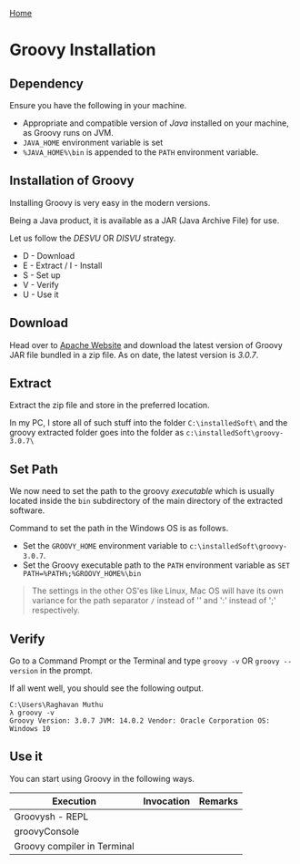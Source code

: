 [Home](./)

# Groovy Installation

## Dependency

Ensure you have the following in your machine.

* Appropriate and compatible version of *Java* installed on your machine, as Groovy runs on JVM.
* `JAVA_HOME` environment variable is set
* `%JAVA_HOME%\bin` is appended to the `PATH` environment variable.

## Installation of Groovy

Installing Groovy is very easy in the modern versions.

Being a Java product, it is available as a JAR (Java Archive File) for use.

Let us follow the *DESVU* OR *DISVU* strategy.

* D - Download
* E - Extract / I - Install
* S - Set up
* V - Verify
* U - Use it

## Download
Head over to [Apache Website](https://groovy.apache.org/download.html) and download the latest version of Groovy JAR file bundled in a zip file.
As on date, the latest version is *3.0.7*.

## Extract

Extract the zip file and store in the preferred location.

In my PC, I store all of such stuff into the folder `C:\installedSoft\` and the groovy extracted folder goes into the folder as `c:\installedSoft\groovy-3.0.7\`

## Set Path

We now need to set the path to the groovy *executable* which is usually located inside the `bin` subdirectory of the main directory
of the extracted software.

Command to set the path in the Windows OS is as follows.

* Set the `GROOVY_HOME` environment variable to `c:\installedSoft\groovy-3.0.7`.
* Set the Groovy executable path to the `PATH` environment variable as `SET PATH=%PATH%;%GROOVY_HOME%\bin`

> The settings in the other OS'es like Linux, Mac OS will have its own variance for the path separator `/` instead of '\' and ':' instead of ';' respectively.

## Verify

Go to a Command Prompt or the Terminal and type `groovy -v` OR `groovy --version` in the prompt.

If all went well, you should see the following output.

```
C:\Users\Raghavan Muthu
λ groovy -v
Groovy Version: 3.0.7 JVM: 14.0.2 Vendor: Oracle Corporation OS: Windows 10
```

## Use it

You can start using Groovy in the following ways.

| Execution  | Invocation | Remarks |
| ---------- | ---------- | ------- |
| Groovysh - REPL |
| groovyConsole   |
| Groovy compiler in Terminal |
